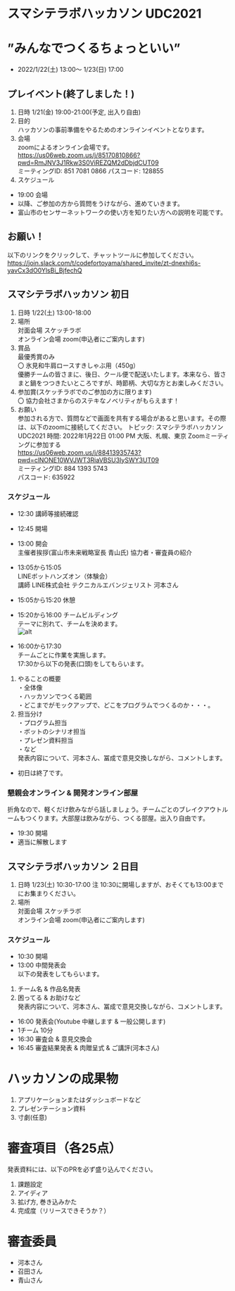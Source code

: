 # スマシテラボハッカソン UDC2021 
# ”みんなでつくるちょっといい”
- 2022/1/22(土) 13:00～ 1/23(日) 17:00 
##  プレイベント(終了しました！)
1. 日時 1/21(金) 19:00-21:00(予定, 出入り自由)
1. 目的<br>
ハッカソンの事前準備をやるためのオンラインイベントとなります。
1. 会場<br>
zoomによるオンライン会場です。<br>
https://us06web.zoom.us/j/85170810866?pwd=RmJNV3J1Rkw3S0ViREZQM2dDbjdCUT09
<br>ミーティングID: 851 7081 0866
パスコード: 128855
1. スケジュール
- 19:00 会場
- 以降、ご参加の方から質問をうけながら、進めていきます。
- 富山市のセンサーネットワークの使い方を知りたい方への説明を可能です。

## お願い！
以下のリンクをクリックして、チャットツールに参加してください。
https://join.slack.com/t/codefortoyama/shared_invite/zt-dnexhi6s-yavCx3dO0YlsBi_BjfechQ


## スマシテラボハッカソン 初日
1. 日時 1/22(土) 13:00-18:00
1. 場所 <br>
対面会場 スケッチラボ<br>
オンライン会場 zoom(申込者にご案内します)
1. 賞品<br>
最優秀賞のみ<br>
〇 氷見和牛肩ロースすきしゃぶ用（450g）<br>
優勝チームの皆さまに、後日、クール便で配送いたします。本来なら、皆さまと鍋をつつきたいところですが、時節柄、大切な方とお楽しみください。
1. 参加賞(スケッチラボでのご参加の方に限ります)<br>
〇 協力会社さまからのステキなノベリティがもらえます！
1. お願い<br>
参加される方で、質問などで画面を共有する場合があると思います。その際は、以下のzoomに接続してください。
トピック: スマシテラボハッカソンUDC2021
時間: 2022年1月22日 01:00 PM 大阪、札幌、東京
Zoomミーティングに参加する<br>
https://us06web.zoom.us/j/88413935743?pwd=clNONE10WVJWT3RiaVBSU3IySWY3UT09<br>
ミーティングID: 884 1393 5743<br>
パスコード: 635922<br>

### スケジュール
- 12:30 講師等接続確認
- 12:45 開場
- 13:00 開会<br>
主催者挨拶(富山市未来戦略室長 青山氏)
協力者・審査員の紹介
- 13:05から15:05  <br>
LINEボットハンズオン（体験会）<br>
講師 LINE株式会社 テクニカルエバンジェリスト 河本さん<br>
- 15:05から15:20 休憩
- 15:20から16:00 チームビルディング<br>
テーマに別れて、チームを決めます。<br>
![alt](問い.png)

- 16:00から17:30<br>
チームごとに作業を実施します。<br>
17:30から以下の発表(口頭)をしてもらいます。<br>
1) やることの概要<br>
・全体像<br>
・ハッカソンでつくる範囲<br>
・どこまでがモックアップで、どこをプログラムでつくるのか・・・。
2) 担当分け<br>
・プログラム担当<br>
・ボットのシナリオ担当<br>
・プレゼン資料担当<br>
・など<br>
発表内容について、河本さん、冨成で意見交換しながら、コメントします。
- 初日は終了です。
### 懇親会オンライン & 開発オンライン部屋
折角なので、軽くだけ飲みながら話しましょう。チームごとのブレイクアウトルームもつくります。大部屋は飲みながら、つくる部屋。出入り自由です。
- 19:30 開場
- 適当に解散します

## スマシテラボハッカソン ２日目
1. 日時 1/23(土) 10:30-17:00 注 10:30に開場しますが、おそくても13:00までにお集まりください。
1. 場所 <br>
対面会場 スケッチラボ<br>
オンライン会場 zoom(申込者にご案内します)
### スケジュール
- 10:30 開場
- 13:00 中間発表会 <br>
以下の発表をしてもらいます。<br>
1) チーム名 & 作品名発表<br>
2) 困ってる & お助けなど<br>
発表内容について、河本さん、冨成で意見交換しながら、コメントします。
- 16:00 発表会(Youtube 中継します & 一般公開します) <br>
- 1チーム 10分 
- 16:30 審査会 & 意見交換会
- 16:45 審査結果発表 & 肉贈呈式 & ご講評(河本さん)

# ハッカソンの成果物
1. アプリケーションまたはダッシュボードなど
1. プレゼンテーション資料
1. 寸劇(任意)

# 審査項目（各25点）
発表資料には、以下のPRを必ず盛り込んでください。
1. 課題設定
1. アイディア
1. 拡げ方, 巻き込みかた
1. 完成度（リリースできそうか？）

# 審査委員
- 河本さん
- 召田さん
- 青山さん

